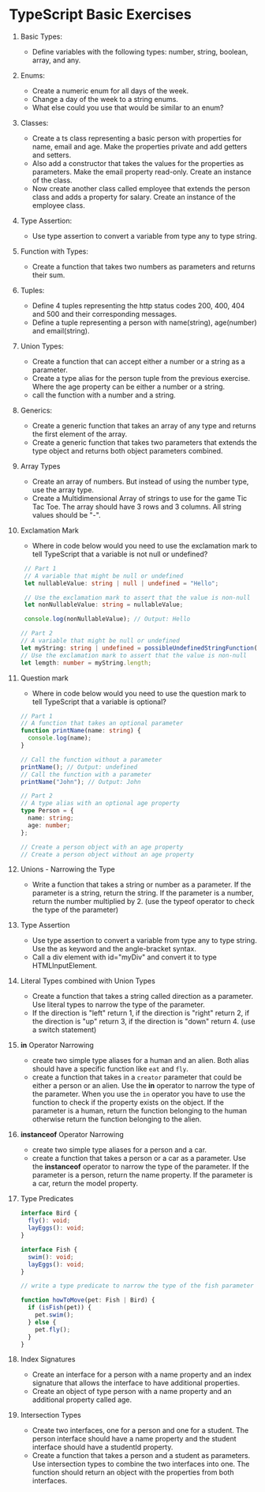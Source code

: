 # TypeScript Basic Exercises

1. Basic Types:
    - Define variables with the following types: number, string, boolean, array, and any.

2. Enums:
    - Create a numeric enum for all days of the week.
    - Change a day of the week to a string enums.
    - What else could you use that would be similar to an enum?  

3. Classes:
    - Create a ts class representing a basic person with properties for name, email and age. Make the properties private
      and add getters and setters.
    - Also add a constructor that takes the values for the properties as parameters. Make the email property read-only.
      Create an instance of the class.
    - Now create another class called employee that extends the person class and adds a property for salary. Create an
      instance of the employee class.

4. Type Assertion:
    - Use type assertion to convert a variable from type any to type string.

5. Function with Types:
    - Create a function that takes two numbers as parameters and returns their sum.

6. Tuples:
    - Define 4 tuples representing the http status codes 200, 400, 404 and 500 and their corresponding messages.
    - Define a tuple representing a person with name(string), age(number) and email(string).

7. Union Types:
    - Create a function that can accept either a number or a string as a parameter.
    - Create a type alias for the person tuple from the previous exercise. Where the age property can be either a number
      or a string.
    - call the function with a number and a string.

8. Generics:
    - Create a generic function that takes an array of any type and returns the first element of the array.
    - Create a generic function that takes two parameters that extends the type object and returns both object parameters
      combined.

9. Array Types
    - Create an array of numbers. But instead of using the number type, use the array type.
    - Create a Multidimensional Array of strings to use for the game Tic Tac Toe. The array should have 3 rows and 3
      columns. All string values should be "-".

10. Exclamation Mark
    - Where in code below would you need to use the exclamation mark to tell TypeScript that a variable is not null or
      undefined?
    ```ts
     // Part 1
     // A variable that might be null or undefined
     let nullableValue: string | null | undefined = "Hello";
    
     // Use the exclamation mark to assert that the value is non-null
     let nonNullableValue: string = nullableValue;
    
     console.log(nonNullableValue); // Output: Hello
    
    // Part 2
    // A variable that might be null or undefined
    let myString: string | undefined = possibleUndefinedStringFunction();
    // Use the exclamation mark to assert that the value is non-null
    let lemgth: number = myString.length;
    ```

11. Question mark
    - Where in code below would you need to use the question mark to tell TypeScript that a variable is optional?
    ```ts
    // Part 1
    // A function that takes an optional parameter
    function printName(name: string) {
      console.log(name);
    }
    
    // Call the function without a parameter
    printName(); // Output: undefined
    // Call the function with a parameter
    printName("John"); // Output: John
    
    // Part 2
    // A type alias with an optional age property
    type Person = {
      name: string;
      age: number;
    };
    
    // Create a person object with an age property
    // Create a person object without an age property
    ```       

12. Unions - Narrowing the Type
    - Write a function that takes a string or number as a parameter. If the parameter is a string, return the string. If
      the parameter is a number, return the number multiplied by 2. (use the typeof operator to check the type of the
      parameter)

13. Type Assertion
    - Use type assertion to convert a variable from type any to type string. Use the as keyword and the angle-bracket
      syntax.
    - Call a div element with id="myDiv" and convert it to type HTMLInputElement.

14. Literal Types combined with Union Types
    - Create a function that takes a string called direction as a parameter. Use literal types to narrow the type of the
      parameter.
    - If the direction is "left" return 1, if the direction is "right" return 2, if the direction is "up" return 3, if
      the direction is "down" return 4. (use a switch statement)

15. **in** Operator Narrowing
    - create two simple type aliases for a human and an alien. Both alias should have a specific function like `eat`
      and `fly`.
    - create a function that takes in a `creator` parameter that could be either a person or an alien. Use the **in**
      operator to narrow the type of the parameter. When you use the `in` operator you have to use the function to check
      if the property exists on the object. If the parameter is a human, return the function belonging to the human
      otherwise return the function belonging to the alien.

16. **instanceof** Operator Narrowing
    - create two simple type aliases for a person and a car.
    - create a function that takes a person or a car as a parameter. Use the **instanceof** operator to narrow the type
      of the parameter. If the parameter is a person, return the name property. If the parameter is a car, return the
      model property.

17. Type Predicates

    ```typescript
    interface Bird {
      fly(): void;
      layEggs(): void;
    }
    
    interface Fish {
      swim(): void;
      layEggs(): void;
    }

    // write a type predicate to narrow the type of the fish parameter

    function howToMove(pet: Fish | Bird) {
      if (isFish(pet)) {
        pet.swim();
      } else {
        pet.fly();
      }
    }
    ```

18. Index Signatures
    - Create an interface for a person with a name property and an index signature that allows the interface to have
      additional properties.
    - Create an object of type person with a name property and an additional property called age.

19. Intersection Types
    - Create two interfaces, one for a person and one for a student. The person interface should have a name property
      and the student interface should have a studentId property.
    - Create a function that takes a person and a student as parameters. Use intersection types to combine the two
      interfaces into one. The function should return an object with the properties from both interfaces.